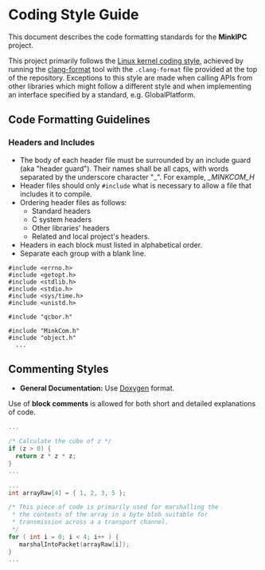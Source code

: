 # Coding Style Guide

This document describes the code formatting standards for the **MinkIPC** project.

This project primarily follows the [Linux kernel coding style](https://www.kernel.org/doc/html/latest/process/coding-style.html), achieved by running
the [clang-format](https://clang.llvm.org/docs/ClangFormat.html) tool with the
`.clang-format` file provided at the top of the repository.
Exceptions to this style are made when calling APIs from other libraries which might follow a different style and when implementing an interface specified by a standard, e.g. GlobalPlatform.

## Code Formatting Guidelines


### Headers and Includes

- The body of each header file must be surrounded by an include guard (aka "header guard"). Their names shall be all caps, with words separated by the underscore character "_". For example, *__MINKCOM_H_*
- Header files should only `#include` what is necessary to allow a file that includes it to compile.
- Ordering header files as follows:
    - Standard headers
    - C system headers
    - Other libraries' headers
    - Related and local project's headers.
- Headers in each block must listed in alphabetical order.
- Separate each group with a blank line.

```
#include <errno.h>
#include <getopt.h>
#include <stdlib.h>
#include <stdio.h>
#include <sys/time.h>
#include <unistd.h>

#include "qcbor.h"

#include "MinkCom.h"
#include "object.h"
  ...
```

## Commenting Styles

- **General Documentation:**
Use [Doxygen](https://www.doxygen.nl/index.html) format.

Use of **block comments** is allowed for both short and detailed explanations of code.

  ```c
  ...
  
  /* Calculate the cube of z */
  if (z > 0) {
    return z * z * z;
  }
  ...
  ```

  ```c
  ...
  int arrayRaw[4] = { 1, 2, 3, 5 };

  /* This piece of code is primarily used for marshalling the
   * the contents of the array in a byte blob suitable for
   * transmission across a a transport channel.
   */
  for ( int i = 0; i < 4; i++ ) {
     marshalIntoPacket(arrayRaw[i]);
  }
  ...
  ```
